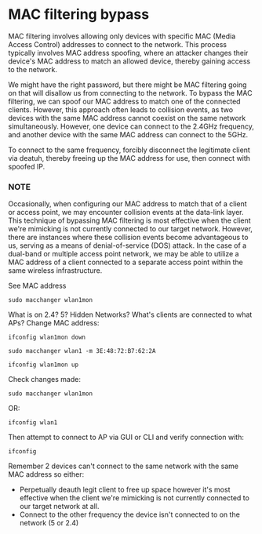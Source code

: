 # MAC filtering bypass
MAC filtering involves allowing only devices with specific MAC (Media Access Control) addresses to connect to the network. This process typically involves MAC address spoofing, where an attacker changes their device's MAC address to match an allowed device, thereby gaining access to the network. 

We might have the right password, but there might be MAC filtering going on that will disallow us from connecting to the network. To bypass the MAC filtering, we can spoof our MAC address to match one of the connected clients. However, this approach often leads to collision events, as two devices with the same MAC address cannot coexist on the same network simultaneously. However, one device can connect to the 2.4GHz frequency, and another device with the same MAC address can connect to the 5GHz.

To connect to the same frequency, forcibly disconnect the legitimate client via deatuh, thereby freeing up the MAC address for use, then connect with spoofed IP.

### NOTE
Occasionally, when configuring our MAC address to match that of a client or access point, we may encounter collision events at the data-link layer. This technique of bypassing MAC filtering is most effective when the client we're mimicking is not currently connected to our target network. However, there are instances where these collision events become advantageous to us, serving as a means of denial-of-service (DOS) attack. In the case of a dual-band or multiple access point network, we may be able to utilize a MAC address of a client connected to a separate access point within the same wireless infrastructure.

See MAC address
```
sudo macchanger wlan1mon
```
What is on 2.4? 5? Hidden Networks? What's clients are connected to what APs?
Change MAC address:
```
ifconfig wlan1mon down
```
```
sudo macchanger wlan1 -m 3E:48:72:B7:62:2A
```
```
ifconfig wlan1mon up
```
Check changes made:
```
sudo macchanger wlan1mon
```
OR:
```
ifconfig wlan1
```
Then attempt to connect to AP via GUI or CLI and verify connection with:
```
ifconfig
```
Remember 2 devices can't connect to the same network with the same MAC address so either:
- Perpetually deauth legit client to free up space however it's most effective when the client we're mimicking is not currently connected to our target network at all.
- Connect to the other frequency the device isn't connected to on the network (5 or 2.4)


